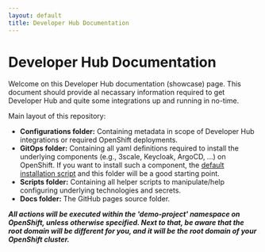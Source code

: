 ```yaml
---
layout: default
title: Developer Hub Documentation
---
```


# Developer Hub Documentation

Welcome on this Developer Hub documentation (showcase) page.
This document should provide al necassary information required to get Developer Hub 
and quite some integrations up and running in no-time.  

Main layout of this repository:
* **Configurations folder:** Containing metadata in scope of Developer Hub integrations or required OpenShift deployments.
* **GitOps folder:** Containing all yaml definitions required to install the underlying components (e.g., 3scale, Keycloak, ArgoCD, ...) on OpenShift. 
If you want to install such a component, the [default installation script](https://github.com/maarten-vandeperre/developer-hub-documentation/blob/main/script_init_cluster.sh) 
and this folder will be a good starting point.
* **Scripts folder:** Containing all helper scripts to manipulate/help configuring underlying technologies and secrets.
* **Docs folder:** The GitHub pages source folder.


**_All actions will be executed within the 'demo-project' namespace on OpenShift, unless otherwise specified.
Next to that, be aware that the root domain will be different for you, and it will be the root domain of your
OpenShift cluster._**
